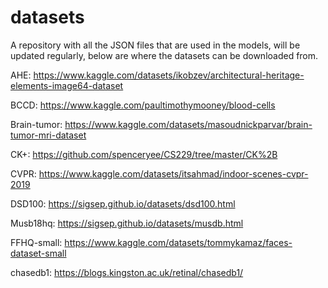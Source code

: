# datasets
A repository with all the JSON files that are used in the models, will be updated regularly, below are where the datasets can be downloaded from.

AHE: https://www.kaggle.com/datasets/ikobzev/architectural-heritage-elements-image64-dataset

BCCD: https://www.kaggle.com/paultimothymooney/blood-cells

Brain-tumor: https://www.kaggle.com/datasets/masoudnickparvar/brain-tumor-mri-dataset

CK+: https://github.com/spenceryee/CS229/tree/master/CK%2B

CVPR: https://www.kaggle.com/datasets/itsahmad/indoor-scenes-cvpr-2019

DSD100: https://sigsep.github.io/datasets/dsd100.html

Musb18hq: https://sigsep.github.io/datasets/musdb.html

FFHQ-small: https://www.kaggle.com/datasets/tommykamaz/faces-dataset-small 

chasedb1: https://blogs.kingston.ac.uk/retinal/chasedb1/
